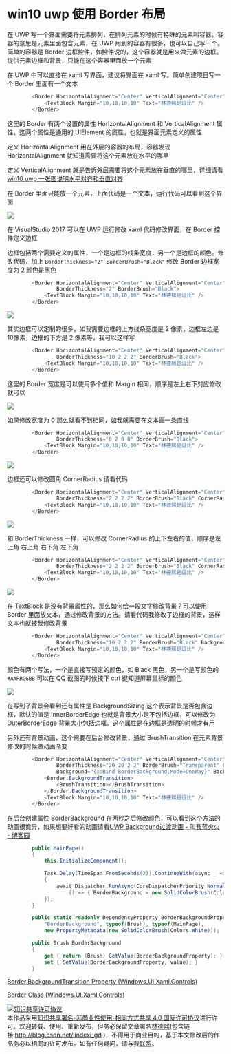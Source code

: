 
# win10 uwp 使用 Border 布局

在 UWP 写一个界面需要将元素排列，在排列元素的时候有特殊的元素叫容器。容器的意思是元素里面包含元素，在 UWP 用到的容器有很多，也可以自己写一个。简单的容器是 Border 边框控件，如控件说的，这个容器就是用来做元素的边框。提供元素边框和背景，只能在这个容器里面放一个元素

<!--more-->


<!-- CreateTime:2019/4/29 12:29:45 -->


在 UWP 中可以直接在 xaml 写界面，建议将界面在 xaml 写。简单创建项目写一个 Border 里面有一个文本

```csharp
        <Border HorizontalAlignment="Center" VerticalAlignment="Center">
            <TextBlock Margin="10,10,10,10" Text="林德熙是逗比" />
        </Border>
```

这里的 Border 有两个设置的属性 HorizontalAlignment 和 VerticalAlignment 属性，这两个属性是通用的 UIElement 的属性，也就是界面元素定义的属性

定义 HorizontalAlignment 用在外层的容器的布局，容器发现 HorizontalAlignment 就知道需要将这个元素放在水平的哪里

定义 VerticalAlignment 就是告诉外层需要将这个元素放在垂直的哪里，详细请看 [win10 uwp 一张图说明水平对齐和垂直对齐](https://blog.lindexi.com/post/win10-uwp-%E4%B8%80%E5%BC%A0%E5%9B%BE%E8%AF%B4%E6%98%8E%E6%B0%B4%E5%B9%B3%E5%AF%B9%E9%BD%90%E5%92%8C%E5%9E%82%E7%9B%B4%E5%AF%B9%E9%BD%90.html )

在 Border 里面只能放一个元素，上面代码是一个文本，运行代码可以看到这个界面

<!-- ![](image/win10 uwp 使用 Border 布局/win10 uwp 使用 Border 布局0.png) -->

![](http://image.acmx.xyz/lindexi%2F2019331155659628)

在 VisualStudio 2017 可以在 UWP 运行修改 xaml 代码修改界面，在 Border 控件定义边框

边框包括两个需要定义的属性，一个是边框的线条宽度，另一个是边框的颜色。修改代码，加上 `BorderThickness="2" BorderBrush="Black"` 修改 Border 边框宽度为 2 颜色是黑色

```csharp
        <Border HorizontalAlignment="Center" VerticalAlignment="Center"
                BorderThickness="2" BorderBrush="Black">
            <TextBlock Margin="10,10,10,10" Text="林德熙是逗比" />
        </Border>
```

<!-- ![](image/win10 uwp 使用 Border 布局/win10 uwp 使用 Border 布局1.png) -->

![](http://image.acmx.xyz/lindexi%2F20193311602977)

其实边框可以定制的很多，如我需要边框的上方线条宽度是 2 像素，边框左边是10像素，边框的下方是 2 像素等，我可以这样写

```csharp
        <Border HorizontalAlignment="Center" VerticalAlignment="Center"
                BorderThickness="10 2 2 2" BorderBrush="Black">
            <TextBlock Margin="10,10,10,10" Text="林德熙是逗比" />
        </Border>
```

这里的 Border 宽度是可以使用多个值和 Margin 相同，顺序是左上右下对应修改就可以

<!-- ![](image/win10 uwp 使用 Border 布局/win10 uwp 使用 Border 布局2.png) -->

![](http://image.acmx.xyz/lindexi%2F201933116232839)

如果修改宽度为 0 那么就看不到相同，如我就需要在文本画一条直线

```csharp
        <Border HorizontalAlignment="Center" VerticalAlignment="Center"
                BorderThickness="0 2 0 0" BorderBrush="Black">
            <TextBlock Margin="10,10,10,10" Text="林德熙是逗比" />
        </Border>
```

<!-- ![](image/win10 uwp 使用 Border 布局/win10 uwp 使用 Border 布局6.png) -->

![](http://image.acmx.xyz/lindexi%2F2019331161139357)

边框还可以修改圆角 CornerRadius 请看代码

```csharp
        <Border HorizontalAlignment="Center" VerticalAlignment="Center"
                BorderThickness="2 2 2 2" BorderBrush="Black" CornerRadius="5">
            <TextBlock Margin="10,10,10,10" Text="林德熙是逗比" />
        </Border>
```

<!-- ![](image/win10 uwp 使用 Border 布局/win10 uwp 使用 Border 布局4.png) -->

![](http://image.acmx.xyz/lindexi%2F20193311673641)

和 BorderThickness 一样，可以修改 CornerRadius 的上下左右的值，顺序是左上角 右上角 右下角 左下角

```csharp
        <Border HorizontalAlignment="Center" VerticalAlignment="Center"
                BorderThickness="2 2 2 2" BorderBrush="Black" CornerRadius="5 2 10 2">
            <TextBlock Margin="10,10,10,10" Text="林德熙是逗比" />
        </Border>
```

<!-- ![](image/win10 uwp 使用 Border 布局/win10 uwp 使用 Border 布局5.png) -->

![](http://image.acmx.xyz/lindexi%2F2019331161219198)

在 TextBlock 是没有背景属性的，那么如何给一段文字修改背景？可以使用 Border 里面放文本，通过修改背景的方法。请看代码我修改了边框的背景，这样文本也就被我修改背景

```csharp
        <Border HorizontalAlignment="Center" VerticalAlignment="Center"
                BorderThickness="10 2 2 2" BorderBrush="Black" Background="#0F252525">
            <TextBlock Margin="10,10,10,10" Text="林德熙是逗比" />
        </Border>
```

颜色有两个写法，一个是直接写预定的颜色，如 Black 黑色，另一个是写颜色的 `#AARRGGBB` 可以在 QQ 截图的时候按下 ctrl 键知道屏幕鼠标的颜色

<!-- ![](image/win10 uwp 使用 Border 布局/win10 uwp 使用 Border 布局3.png) -->

![](http://image.acmx.xyz/lindexi%2F201933116551921)

在写到了背景会看到还有属性是 BackgroundSizing 这个表示背景是否包含边框，默认的值是 InnerBorderEdge 也就是背景大小是不包括边框，可以修改为 OuterBorderEdge 背景大小包括边框。这个属性是在边框是透明的时候才有用

另外还有背景动画，这个需要在后台修改背景，通过 BrushTransition 在元素背景修改的时候做动画渐变

```csharp
        <Border HorizontalAlignment="Center" VerticalAlignment="Center"
                BorderThickness="20 20 2 2" BorderBrush="Transparent" CornerRadius="5 2 10 2"
                Background="{x:Bind BorderBackground,Mode=OneWay}" BackgroundSizing="OuterBorderEdge">
            <Border.BackgroundTransition>
                <BrushTransition></BrushTransition>
            </Border.BackgroundTransition>
            <TextBlock Margin="10,10,10,10" Text="林德熙是逗比" />
        </Border>
```

在后台创建属性 BorderBackground 在两秒之后修改颜色，可以看到这个方法的动画很诡异，如果想要好看的动画请看[UWP Background过渡动画 - 叫我蓝火火 - 博客园](https://www.cnblogs.com/blue-fire/p/9617275.html )

```csharp
        public MainPage()
        {
            this.InitializeComponent();

            Task.Delay(TimeSpan.FromSeconds(2)).ContinueWith(async _ =>
            {
                await Dispatcher.RunAsync(CoreDispatcherPriority.Normal,
                    () => { BorderBackground = new SolidColorBrush(Colors.Black); });
            });
        }

        public static readonly DependencyProperty BorderBackgroundProperty = DependencyProperty.Register(
            "BorderBackground", typeof(Brush), typeof(MainPage),
            new PropertyMetadata(new SolidColorBrush(Colors.White)));

        public Brush BorderBackground
        {
            get { return (Brush) GetValue(BorderBackgroundProperty); }
            set { SetValue(BorderBackgroundProperty, value); }
        }
```

[Border.BackgroundTransition Property (Windows.UI.Xaml.Controls)](https://docs.microsoft.com/en-us/uwp/api/windows.ui.xaml.controls.border.backgroundtransition )

[Border Class (Windows.UI.Xaml.Controls)](https://docs.microsoft.com/en-us/uwp/api/windows.ui.xaml.controls.border )





<a rel="license" href="http://creativecommons.org/licenses/by-nc-sa/4.0/"><img alt="知识共享许可协议" style="border-width:0" src="https://licensebuttons.net/l/by-nc-sa/4.0/88x31.png" /></a><br />本作品采用<a rel="license" href="http://creativecommons.org/licenses/by-nc-sa/4.0/">知识共享署名-非商业性使用-相同方式共享 4.0 国际许可协议</a>进行许可。欢迎转载、使用、重新发布，但务必保留文章署名[林德熙](http://blog.csdn.net/lindexi_gd)(包含链接:http://blog.csdn.net/lindexi_gd )，不得用于商业目的，基于本文修改后的作品务必以相同的许可发布。如有任何疑问，请与我[联系](mailto:lindexi_gd@163.com)。